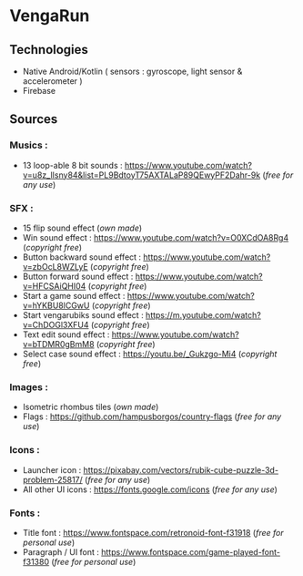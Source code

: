 # VengaRun



## Technologies
- Native Android/Kotlin ( sensors : gyroscope, light sensor & accelerometer )
- Firebase


## Sources

### Musics :
- 13 loop-able 8 bit sounds : https://www.youtube.com/watch?v=u8z_lIsny84&list=PL9BdtoyT75AXTALaP89QEwyPF2Dahr-9k (*free for any use*)

### SFX :
- 15 flip sound effect (*own made*)
- Win sound effect : https://www.youtube.com/watch?v=O0XCdOA8Rg4 (*copyright free*)
- Button backward sound effect : https://www.youtube.com/watch?v=zbOcL8WZLyE (*copyright free*)
- Button forward sound effect : https://www.youtube.com/watch?v=HFCSAiQHI04 (*copyright free*)
- Start a game sound effect : https://www.youtube.com/watch?v=hYKBU8lCGwU (*copyright free*)
- Start vengarubiks sound effect : https://m.youtube.com/watch?v=ChDOGl3XFU4 (*copyright free*)
- Text edit sound effect : https://www.youtube.com/watch?v=bTDMR0gBmM8 (*copyright free*)
- Select case sound effect : https://youtu.be/_Gukzgo-Mi4 (*copyright free*)

### Images :
- Isometric rhombus tiles (*own made*)
- Flags : https://github.com/hampusborgos/country-flags (*free for any use*)

### Icons :
- Launcher icon :  https://pixabay.com/vectors/rubik-cube-puzzle-3d-problem-25817/  (*free for any use*)
- All other UI icons : https://fonts.google.com/icons (*free for any use*)

### Fonts :
- Title font : https://www.fontspace.com/retronoid-font-f31918 (*free for personal use*)
- Paragraph / UI font : https://www.fontspace.com/game-played-font-f31380  (*free for personal use*)
